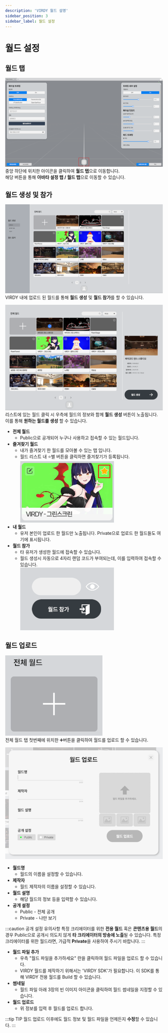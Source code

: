 ```yaml
---
description: 'VIRDY 월드 설명'
sidebar_position: 3
sidebar_label: 월드 설정
---
```


# 월드 설정

## 월드 탭
![WorldSettingsImage1](/img/Page_WorldSettings/world_1.png) <br/>
중앙 하단에 위치한 아이콘을 클릭하여 <span class="highlight_text">**월드 탭**</span>으로 이동합니다. <br/>
해당 버튼을 통해 <span class="highlight_text">**아바타 설정 탭 / 월드 탭**</span>으로 이동할 수 있습니다.

## 월드 생성 및 참가

![WorldSettingsImage2](/img/Page_WorldSettings/world_2.png) <br/>
VIRDY 내에 업로드 된 월드를 통해 <span class="highlight_text">**월드 생성**</span> 및 <span class="highlight_text">**월드 참가**</span>를 할 수 있습니다.

![WorldSettingsImage5](/img/Page_WorldSettings/world_5.png) <br/>
리스트에 있는 월드 클릭 시 우측에 월드의 정보와 함께 **<span class="highlight_text">월드 생성</span>** 버튼이 노출됩니다. <br/>
이를 통해 <span class="highlight_text">**원하는 월드를 생성**</span> 할 수 있습니다.

- **전체 월드**
  - Public으로 공개되어 누구나 사용하고 접속할 수 있는 월드입니다.
- **즐겨찾기 월드**
  - 내가 즐겨찾기 한 월드를 모아볼 수 있는 탭 입니다.
  - 월드 리스트 내 :star:별 버튼을 클릭하면 즐겨찾기가 등록됩니다. <br/> ![WorldSettingsImage3](/img/Page_WorldSettings/world_3.png)
- **내 월드**
  - 유저 본인이 업로드 한 월드만 노출됩니다. Private으로 업로드 한 월드들도 여기에 표시됩니다.
- **월드 참가**
  - 타 유저가 생성한 월드에 접속할 수 있습니다.
  - 월드 생성시 자동으로 4자리 랜덤 코드가 부여되는데, 이를 입력하여 접속할 수 있습니다. <br/> ![WorldSettingsImage4](/img/Page_WorldSettings/world_4.png)

## 월드 업로드

![WorldSettingsImage6](/img/Page_WorldSettings/world_6.png) <br/>
전체 월드 탭 첫번째에 위치한 :heavy_plus_sign:버튼을 클릭하여 월드를 업로드 할 수 있습니다.

![WorldSettingsImage7](/img/Page_WorldSettings/world_7.png) <br/>
- **월드명**
  - 월드의 이름을 설정할 수 있습니다.
- **제작자**
  - 월드 제작자의 이름을 설정할 수 있습니다.
- **월드 설명**
  - 해당 월드의 정보 등을 입력할 수 있습니다.
- **공개 설정**
  - Public - 전체 공개
  - Private - 나만 보기

:::caution 공개 설정 유의사항
특정 크리에이터를 위한 **전용 월드** 혹은 **콘텐츠용 월드**의 경우 Public으로 공개시 의도치 않게 **타 크리에이터의 방송에 노출**될 수 있습니다.
특정 크리에이터를 위한 월드라면, 가급적 **Private**을 사용하여 주시기 바랍니다.
:::

- **월드 파일 추가**
  - 우측 "월드 파일을 추가하세요" 란을 클릭하여 월드 파일을 업로드 할 수 있습니다.
  - VIRDY 월드를 제작하기 위해서는 'VIRDY SDK'가 필요합니다. 이 SDK를 통해 VIRDY 전용 월드를 Build 할 수 있습니다.
- **썸네일**
  - 월드 파일 아래 3장의 빈 이미지 아이콘을 클릭하여 월드 썸네일을 지정할 수 있습니다.
- **월드 업로드**
  - 위 정보를 입력 후 월드를 업로드 합니다.

:::tip TIP
월드 업로드 이후에도 월드 정보 및 월드 파일을 언제든지 **수정**할 수 있습니다. 
:::